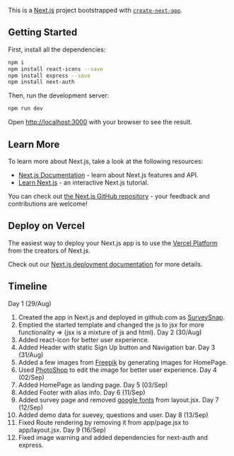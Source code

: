 This is a [Next.js](https://nextjs.org/) project bootstrapped with [`create-next-app`](https://github.com/vercel/next.js/tree/canary/packages/create-next-app).

## Getting Started
First, install all the dependencies:

```bash
npm i
npm install react-icons --save
npm install express --save
npm install next-auth
```

Then, run the development server:

```bash
npm run dev
```

Open [http://localhost:3000](http://localhost:3000) with your browser to see the result.

## Learn More

To learn more about Next.js, take a look at the following resources:

- [Next.js Documentation](https://nextjs.org/docs) - learn about Next.js features and API.
- [Learn Next.js](https://nextjs.org/learn) - an interactive Next.js tutorial.

You can check out [the Next.js GitHub repository](https://github.com/vercel/next.js/) - your feedback and contributions are welcome!

## Deploy on Vercel

The easiest way to deploy your Next.js app is to use the [Vercel Platform](https://vercel.com/new?utm_medium=default-template&filter=next.js&utm_source=create-next-app&utm_campaign=create-next-app-readme) from the creators of Next.js.

Check out our [Next.js deployment documentation](https://nextjs.org/docs/deployment) for more details.

## Timeline

Day 1 (29/Aug)
01. Created the app in Next.js and deployed in github.com as [SurveySnap](https://github.com/VKBRAWLER/SurveySnap.git).
02. Emptied the started template and changed the js to jsx for more functionality => (jsx is a mixture of js and html).
Day 2 (30/Aug)
03. Added react-icon for better user experience.
04. Added Header with static Sign Up button and Navigation bar.
Day 3 (31/Aug)
05. Added a few images from [Freepik](https://www.freepik.com/) by generating images for HomePage.
06. Used [PhotoShop](https://www.adobe.com/in/products/photoshop.html) to edit the image for better user experience.
Day 4 (02/Sep)
07. Added HomePage as landing page.
Day 5 (03/Sep)
08. Added Footer with alias info.
Day 6 (11/Sep)
09. Added survey page and removed [google fonts](https://fonts.google.com/) from layout.jsx.
Day 7 (12/Sep)
10. Added demo data for suevey, questions and user.
Day 8 (13/Sep)
11. Fixed Route rendering by removing it from app/page.jsx to app/layout.jsx.
Day 9 (16/Sep)
12. Fixed image warning and added dependencies for next-auth and express.